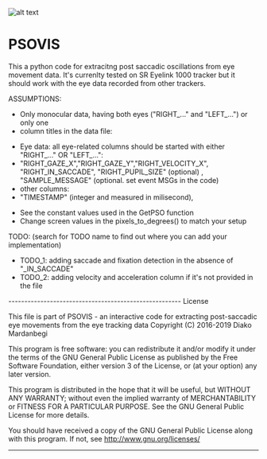 ![alt text](https://github.com/dmardanbeigi/PSOVIS/blob/master/results/exp1/Vids_ad138fb.png)

# PSOVIS

This a python code for extracitng post saccadic oscillations from eye movement data. It's currenlty tested on SR Eyelink 1000 tracker but it should work with the eye data recorded from other trackers. 

ASSUMPTIONS:

- Only monocular data, having both eyes ("RIGHT_..." and "LEFT_...") or only one
- column titles in the data file:
+ Eye data: all eye-related columns should be started with either "RIGHT_..." OR "LEFT_...":
+ "RIGHT_GAZE_X","RIGHT_GAZE_Y","RIGHT_VELOCITY_X", "RIGHT_IN_SACCADE", "RIGHT_PUPIL_SIZE" (optional) , "SAMPLE_MESSAGE" (optional. set event MSGs in the code)
+ other columns:
+ "TIMESTAMP" (integer and measured in milisecond), 
- See the constant values used in the GetPSO function
- Change screen values in the pixels_to_degrees() to match your setup

TODO: (search for TODO name to find out where you can add your implementation)
- TODO_1: adding saccade and fixation detection in the absence of "_IN_SACCADE" 
- TODO_2: adding velocity and acceleration column if it's not provided in the file



------------------------------------------------------ License

This file is part of PSOVIS - an interactive code for extracting post-saccadic eye movements from the eye tracking data
Copyright (C) 2016-2019  Diako Mardanbegi

This program is free software: you can redistribute it and/or modify
it under the terms of the GNU General Public License as published by
the Free Software Foundation, either version 3 of the License, or
(at your option) any later version.

This program is distributed in the hope that it will be useful,
but WITHOUT ANY WARRANTY; without even the implied warranty of
MERCHANTABILITY or FITNESS FOR A PARTICULAR PURPOSE.  See the
GNU General Public License for more details.

You should have received a copy of the GNU General Public License
along with this program.  If not, see <http://www.gnu.org/licenses/>

------------------------------------------------------
